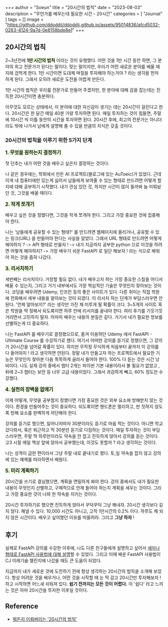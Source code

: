 +++
author = "Soeun"
title = "20시간의 법칙"
date = "2023-08-03"
description = "무언가를 배우는데 필요한 시간 - 20시간"
categories = [
    "Journal"
]
tags = []
image = "https://github.com/ddoddii/ddoddii.github.io/assets/95014836/afcd5032-0263-4124-9a7d-0e8158bde8e1"
+++

## 20시간의 법칙

2~3년전에 <span style="background-color: #EBFFDA">**1만 시간의 법칙**</span>  이라는 것이 유행했다. 어떤 것을 1만 시간 동안 하면, 그 분야의 최고 전문가가 된다는 말이다. 맞는 말이지만, 우리가 어떤 새로운 분야를 배울 때 지레 겁먹게 한다. 1만 시간이면 도대체 며칠을 투자해야 하는거야 ? 라는 생각을 먼저 하게 된다. 그래서 오히려 새로운 도전을 어렵게 만든다. 

1만 시간의 법칙은 우리를 전문가로 만들어 주겠지만, 한 분야에 대해 감을 잡는데는 진득한 20시간이면 충분하다. 

아무것도 모르는 상태에서, 이 분야에 대한 자신감이 생기는 데는 20시간이 걸린다고 한다. 20시간은 한 달간 매일 40분 가량 투자하면 된다. 매일 투자하는 것이 힘들면, 주말에 10시간 씩 이틀 동안의 시간을 투자하면 된다. 20시간 후에, 최고의 전문가는 아니더라도 밖에 나가서 남에게 설명해 줄 수 있을 만큼의 지식은 갖출 것이다. 

### 20시간의 법칙을 이루기 위한 5가지 단계

<span style="font-size:110%"><span style="background-color: #EBFFDA">**1. 무엇을 원하는지 결정하기**</span></span>

첫 단추는 내가 어떤 것을 배우고 싶은지 결정하는 것이다. 

나 같은 경우에는, 학회에서 만든 AI 프로젝트(블로그에 있는 AuToeic)가 있었다. 근데 이게 내 컴퓨터에만 있는게 싫어서 남들에게 보여줄 수 있는 형태로 만드려면 어떻게 할 지에 대해 공부하기 시작했다. 내가 관심 있던 것, 하지만 시간이 많이 들까봐 늘 미뤄놨던 것, 그것을 배울 때이다. 

<span style="font-size:110%"><span style="background-color: #EBFFDA">**2. 작게 쪼개기**</span></span>  

배우고 싶은 것을 정했다면, 그것을 작게 쪼개야 한다. 그리고 가장 중요한 것에 집중해야 한다. 

나는 '남들에게 공유할 수 있는 형태?' 를 만드려면 웹페이지에 올리거나, 공유할 수 있는 링크(URL) 을 만들어야 한다는 사실을 알았다. 그래서 URL 형태로 만드려면 어떻게 해야하지 ? -> API 형태로 만들자 ! -> 내가 지금까지 공부한 python 으로 이것을 하려면 어떻게 해야하지? -> 가장 배우기 쉬운 FastAPI 로 일단 해보자 ! 라는 식으로 배워야 하는 것을 좁혀 나갔다. 

<span style="font-size:110%"><span style="background-color: #EBFFDA">**3. 리서치하기**</span></span> 

세번째는 리서치이다. 거창할 필요 없다. 내가 배우고자 하는 가장 중요한 스킬을 어디서 배울 수 있는지, 그리고 거기 내부에서도 가장 핵심적인 기술은 무엇인지 찾아보는 것이다. 코딩을 배우려면 Udemy, 인프런 등의 좋은 사이트가 있다. 다른 취미는 직접 학원에 전화해서 세부 내용을 알아보는 것이 되겠다. 이 리서치 하는 단계가 부담스러우면 안된다. '언제 알아보지?' 라는 생각만 가진 채 미루게 될 확률이 크다. 3~5개의 사이트 혹은 학원을 딱 정해서 되도록이면 하루 안에 리서치를 끝내야 한다. 여러 후기를 기웃기웃 거리면서 고민하지 말자. 어차피 배우는 내용의 본질은 같다. 거기서 내가 필요한 정보를 선별하는게 더 중요하다.

나는 FastAPI 를 배우기로 결정했으므로, 즐겨 이용하던 Udemy 에서 FastAPI - Ultimate Course 를 수강하기로 했다. 여기서 어떠한 강의를 듣기로 정했으면, 그 강의가 20시간을 넘어갈 확률이 있다. 하지만 무작정 무식하게 처음부터 끝까지 이 강의를 다 들어야지 ! 라고 생각하면 안된다. 정말 내가 만들고자 하는 프로젝트에서 필요한 기능은 무엇인지 찾아본 다음 똑똑하게 골라서 들어야 한다. 100% 다 듣는 것은 시간 낭비이다. 나도 실제 강의 중에서 챕터 2개는 파이썬 기본 내용이라서 볼 필요가 없었고 , 뒤에 2~3 챕터는 보안 등 너무 고급 내용이었다. 그래서 과감하게 빼고, 60% 정도만 수강했다.

<span style="font-size:110%"><span style="background-color: #EBFFDA">**4. 실천의 장벽을 없애기**</span></span> 

이제 어떻게, 무엇을 공부할지 정했다면 가장 중요한 것은 외부 요소에 방해받지 않는 것이다. 환경을 만들어주는 것이 중요하다. 되도록이면 핸드폰은 멀리하고, 딴 짓하지 않도록 방해 요소를 완벽하게 차단해야 한다. 

강의를 듣기로 했으면, 일어나자마자 30분이라도 듣기로 마음 먹는 것이다. 아니면 학교 갔다와서, 혹은 퇴근하고 딱 30분만 듣기로 다짐하는 것이다. 매일 투자하는 것이 부담스러우면, 주말 딱 하루만이라도 약속을 안 잡고 진득하게 앉아서 강의를 듣는 것이다. 고3 시절 매일 책상 앞에 앉아서 공부했는데, 이것도 못할까 ? 라고 생각하는 것이다. 

나는 성격이 급한 편이라서 그냥 주말 내로 끝내기로 했다. 토,일 약속을 잡지 않고 강의에 있는 예제를 따라하면서 배웠다. 


<span style="font-size:110%"><span style="background-color: #EBFFDA">**5. 미리 계획하기**</span></span> 

20시간을 쓰기로 결심했으면, 계획을 면밀하게 짜야 한다. 강의 중에서도 내가 필요한 내용이 무엇인지 선별하고, 구체적으로 언제 들어야 하는지 계획을 세우는 것이다. 그리고 가장 중요한 것이 나와 한 약속을 지키는 것이다. 

20시간 투자하기로 했으면 진득하게 앉아서 꾸덕꾸덕 그냥 해내자. 20시간 생각보다 길지 않다. 해낼 수 있다. 10,000 시간도 아니고, 고작 1만시간의 0.2% 이다. 하루도 채 되지 않은 시간이다. 배우고 싶어했던 이유를 떠올려라. 그리고 **그냥 하자** ! 



## 후기

실제로 FastAPI 강의를 수강한 이후에, 나도 다른 친구들에게 설명하고 싶어서 [세미나 형태로 FastAPI 사용법에 대해 설명](https://youtu.be/wRhgEzWIrRI?si=GQ7w4rnDHk8IICPS)할 수 있었다. 그리고 이때 배운 FastAPI 사용법이 CJ 미래기술 챌린지에 나갔을 때도 큰 도움이 되었다. 

지금까지 내가 새로운 것에 도전하기 전에 항상 생각하는 20시간의 법칙을 소개해 보았다. 항상 어려운 것을 배우거나, 어떤 것을 시작할 때 눈 딱 감고 20시간만 투자해보자 ! 하고 시작하면 어느새 쉬워져 있다. **쉽기 전까지는 모든 것이 어렵다.** 이 '쉽다' 라고 느끼는 것은 아마 20시간을 투자한 이후일 것이다. 



## Reference
- [뭐든지 이뤄버리는 '20시간의 법칙'](https://www.youtube.com/watch?v=82-qem4Gnyk)